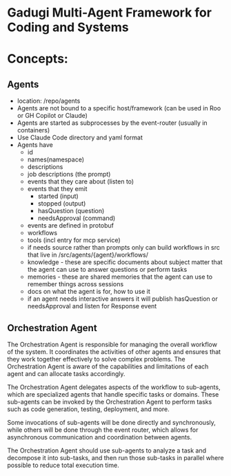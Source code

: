 # Gadugi Multi-Agent Framework for Coding and Systems

# Concepts:

## Agents

- location: /repo/agents
- Agents are not bound to a specific host/framework (can be used in Roo or GH Copilot or Claude)
- Agents are started as subprocesses by the event-router (usually in containers)
- Use Claude Code directory and yaml format
- Agents have
  - id 
  - names(namespace)
  - descriptions 
  - job descriptions (the prompt)
  - events that they care about (listen to)
  - events that they emit
    - started (input)
    - stopped (output)
    - hasQuestion (question)
    - needsApproval (command)
  - events are defined in protobuf
  - workflows
  - tools (incl entry for mcp service)
  - if needs source rather than prompts only can build workflows in src that live in /src/agents/{agent}/workflows/
  - knowledge - these are specific documents about subject matter that the agent can use to answer questions or perform tasks
  - memories - these are shared memories that the agent can use to remember things across sessions
  - docs on what the agent is for, how to use it
  - if an agent needs interactive answers it will publish hasQuestion or needsApproval and listen for Response event

## Orchestration Agent

The Orchestration Agent is responsible for managing the overall workflow of the system. It coordinates the activities of other agents and ensures that they work together effectively to solve complex problems. The Orchestration Agent is aware of the capabilities and limitations of each agent and can allocate tasks accordingly.

The Orchestration Agent delegates aspects of the workflow to sub-agents, which are specialized agents that handle specific tasks or domains. These sub-agents can be invoked by the Orchestration Agent to perform tasks such as code generation, testing, deployment, and more.

Some invocations of sub-agents will be done directly and synchronously, while others will be done through the event router, which allows for asynchronous communication and coordination between agents.

The Orchestration Agent should use sub-agents to analyze a task and decompose it into sub-tasks, and then run those sub-tasks in parallel where possible to reduce total execution time.